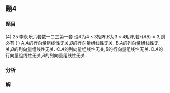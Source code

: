 ## 题4
### 题目
(4) 25 李永乐六套数一二三第一套 
设$A$为$4 \times 3$矩阵,$B$为$3 \times 4$矩阵,若$r(AB) = 3$,则必有 ( )
A.$A$的行向量组线性无关,$B$的行向量组线性无关.
B.$A$的列向量组线性无关,$B$的列向量组线性无关.
C.$A$的列向量组线性无关,$B$的行向量组线性无关.
D.$A$的行向量组线性无关,$B$的列向量组线性无关.
### 分析

### 解